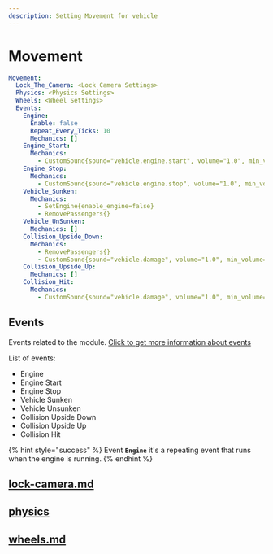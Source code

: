 ```yaml
---
description: Setting Movement for vehicle
---
```


# Movement

```yaml
Movement:
  Lock_The_Camera: <Lock Camera Settings>
  Physics: <Physics Settings>
  Wheels: <Wheel Settings>
  Events:
    Engine:
      Enable: false
      Repeat_Every_Ticks: 10
      Mechanics: []
    Engine_Start:
      Mechanics:
        - CustomSound{sound="vehicle.engine.start", volume="1.0", min_volume="0.0", range="32.0", pitch="0.1", noise="0.1", category=PLAYERS, delay="0", conditions=[], listener=Location}
    Engine_Stop:
      Mechanics:
        - CustomSound{sound="vehicle.engine.stop", volume="1.0", min_volume="0.0", range="16.0", pitch="0.1", noise="0.1", category=PLAYERS, delay="0", conditions=[], listener=Location}
    Vehicle_Sunken:
      Mechanics:
        - SetEngine{enable_engine=false}
        - RemovePassengers{}
    Vehicle_UnSunken:
      Mechanics: []
    Collision_Upside_Down:
      Mechanics:
        - RemovePassengers{}
        - CustomSound{sound="vehicle.damage", volume="1.0", min_volume="0.0", range="32.0", pitch="0.1", noise="0.1", category=PLAYERS, delay="0", conditions=[], listener=Location}
    Collision_Upside_Up:
      Mechanics: []
    Collision_Hit:
      Mechanics:
        - CustomSound{sound="vehicle.damage", volume="1.0", min_volume="0.0", range="32.0", pitch="0.1", noise="0.1", category=PLAYERS, delay="0", conditions=[], listener=Location}
```

## Events

Events related to the module.  [Click to get more information about events](../../events-mechanics/)

List of events:

* Engine
* Engine Start
* Engine Stop
* Vehicle Sunken
* Vehicle Unsunken
* Collision Upside Down
* Collision Upside Up
* Collision Hit

{% hint style="success" %}
Event **`Engine`** it's a repeating event that runs when the engine is running.
{% endhint %}

## [lock-camera.md](lock-camera.md "mention")

## [physics](physics/ "mention")

## [wheels.md](wheels.md "mention")
